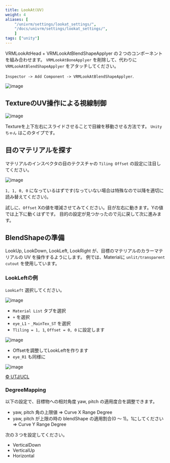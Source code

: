 ```yaml
---
title: LookAt(UV)
weight: 4
aliases: [
    "/univrm/settings/lookat_settings/",
    "/docs/univrm/settings/lookat_settings/",
    ]
tags: ["unity"]
---
```


VRMLookAtHead + VRMLookAtBlendShapeApplyer の２つのコンポーネントを組み合わせます。
`VRMLookAtBoneApplyer` を削除して、代わりに `VRMLookAtBlendShapeApplyer` をアタッチしてください。

`Inspector -> Add Component -> VRMLookAtBlendShapeApplyer`.

![image](/images/vrm/add_vrm_lookat_blendshape.jpg)

## TextureのUV操作による視線制御

![image](/images/wiki/blendshape_applyer.png)

Textureを上下左右にスライドさせることで目線を移動させる方法です。
`Unityちゃん` はこのタイプです。

## 目のマテリアルを探す

マテリアルのインスペクタの目のテクスチャの `Tiling Offset` の設定に注目してください。

![image](/images/wiki/material_tiling_offset.png)

`1, 1, 0, 0` になっているはずです(なっていない場合は特殊なので以降を適切に読み替えてください)。

試しに、`Offset` Xの値を増減させてみてください。目が左右に動きます。Yの値では上下に動くはずです。
目的の設定が見つかったので元に戻して次に進みます。

## BlendShapeの準備
LookUp, LookDown, LookLeft, LookRight が、目標のマテリアルのカラーマテリアルの UV を操作するようにします。
例では、Materialに `unlit/transparent cutout` を使用しています。

### LookLeftの例
`LookLeft` 選択してください。

![image](/images/wiki/lookleft.png)

* `Material List` タブを選択
* `+` を選択
* `eye_L1` - `_MainTex_ST` を選択
* `Tliling = 1, 1`, `Offset = 0, 0` に設定します

![image](/images/wiki/tiling_offset_1100.png)

* Offsetを調整してLookLeftを作ります
* `eye_R1` も同様に

![image](/images/wiki/look_left.png)

[© UTJ/UCL](http://unity-chan.com/)

### DegreeMapping

以下の設定で、目標物への相対角度 yaw, pitch の適用度合を調整できます。

* yaw, pitch 角の上限値 => Curve X Range Degree
* yaw, pitch が上限の時の blendShape の適用割合(0 ～ 1)。1にしてください => Curve Y Range Degree

次の３つを設定してください。

* VerticalDown
* VerticalUp
* Horizontal
